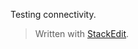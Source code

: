Testing connectivity.


> Written with [StackEdit](https://stackedit.io/).
<!--stackedit_data:
eyJoaXN0b3J5IjpbLTIxMzIwOTQxMTldfQ==
-->
